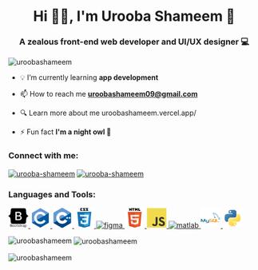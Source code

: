 <h1 align="center">Hi 🙋‍♀️, I'm Urooba Shameem 🌺</h1>
<h3 align="center">A zealous front-end web developer and UI/UX designer 💻</h3>

<p align="left"> <img src="https://komarev.com/ghpvc/?username=uroobashameem&label=Profile%20views&color=0e75b6&style=flat" alt="uroobashameem" /> </p>

- 💡 I’m currently learning **app development**

- 📫 How to reach me **uroobashameem09@gmail.com**
- 🔍 Learn more about me uroobashameem.vercel.app/

- ⚡ Fun fact **I'm a night owl 🦉**

<h3 align="left">Connect with me:</h3>
<p align="left">
<a href="https://linkedin.com/in/urooba-shameem" target="blank"><img align="center" src="https://raw.githubusercontent.com/rahuldkjain/github-profile-readme-generator/master/src/images/icons/Social/linked-in-alt.svg" alt="urooba-shameem" height="30" width="40" /></a>
<a href="https://www.behance.net/uroobashameem" target="blank"><img align="center" src="https://github.com/rahuldkjain/github-profile-readme-generator/blob/master/src/images/icons/Social/behance.svg" alt="urooba-shameem" height="30" width="40" /></a>
</p>

<h3 align="left">Languages and Tools:</h3>
<p align="left"> <a href="https://getbootstrap.com" target="_blank" rel="noreferrer"> <img src="https://raw.githubusercontent.com/devicons/devicon/master/icons/bootstrap/bootstrap-plain-wordmark.svg" alt="bootstrap" width="40" height="40"/> </a> <a href="https://www.cprogramming.com/" target="_blank" rel="noreferrer"> <img src="https://raw.githubusercontent.com/devicons/devicon/master/icons/c/c-original.svg" alt="c" width="40" height="40"/> </a> <a href="https://www.w3schools.com/cpp/" target="_blank" rel="noreferrer"> <img src="https://raw.githubusercontent.com/devicons/devicon/master/icons/cplusplus/cplusplus-original.svg" alt="cplusplus" width="40" height="40"/> </a> <a href="https://www.w3schools.com/css/" target="_blank" rel="noreferrer"> <img src="https://raw.githubusercontent.com/devicons/devicon/master/icons/css3/css3-original-wordmark.svg" alt="css3" width="40" height="40"/> </a> <a href="https://www.figma.com/" target="_blank" rel="noreferrer"> <img src="https://www.vectorlogo.zone/logos/figma/figma-icon.svg" alt="figma" width="40" height="40"/> </a> <a href="https://www.w3.org/html/" target="_blank" rel="noreferrer"> <img src="https://raw.githubusercontent.com/devicons/devicon/master/icons/html5/html5-original-wordmark.svg" alt="html5" width="40" height="40"/> </a> <a href="https://developer.mozilla.org/en-US/docs/Web/JavaScript" target="_blank" rel="noreferrer"> <img src="https://raw.githubusercontent.com/devicons/devicon/master/icons/javascript/javascript-original.svg" alt="javascript" width="40" height="40"/> </a> <a href="https://www.mathworks.com/" target="_blank" rel="noreferrer"> <img src="https://upload.wikimedia.org/wikipedia/commons/2/21/Matlab_Logo.png" alt="matlab" width="40" height="40"/> </a> <a href="https://www.mysql.com/" target="_blank" rel="noreferrer"> <img src="https://raw.githubusercontent.com/devicons/devicon/master/icons/mysql/mysql-original-wordmark.svg" alt="mysql" width="40" height="40"/> </a> <a href="https://www.python.org" target="_blank" rel="noreferrer"> <img src="https://raw.githubusercontent.com/devicons/devicon/master/icons/python/python-original.svg" alt="python" width="40" height="40"/> </a> </p>

<p><img align="left" src="https://github-readme-stats.vercel.app/api/top-langs?username=uroobashameem&show_icons=true&locale=en&layout=compact" alt="uroobashameem" /></p>

<p>&nbsp;<img align="center" src="https://github-readme-stats.vercel.app/api?username=uroobashameem&show_icons=true&locale=en" alt="uroobashameem" /></p>

<p><img align="center" src="https://github-readme-streak-stats.herokuapp.com/?user=uroobashameem&" alt="uroobashameem" /></p>
